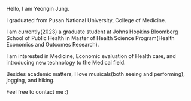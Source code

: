 Hello, I am Yeongin Jung.   

I graduated from Pusan National University, College of Medicine.   

I am currently(2023) a graduate student at Johns Hopkins Bloomberg School of Public Health in Master of Health Science Program(Health Economics and Outcomes Research).

I am interested in Medicine, Economic evaluation of Health care, and introducing new technology to the Medical field.

Besides academic matters, I love musicals(both seeing and performing), jogging, and hiking.    

Feel free to contact me :)
